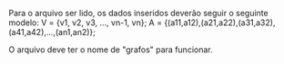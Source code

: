 Para o arquivo ser lido, os dados inseridos deverão seguir o seguinte modelo:
V = {v1, v2, v3, ..., vn-1, vn}; A = {(a11,a12),(a21,a22),(a31,a32),(a41,a42),...,(an1,an2)};

O arquivo deve ter o nome de "grafos" para funcionar.
